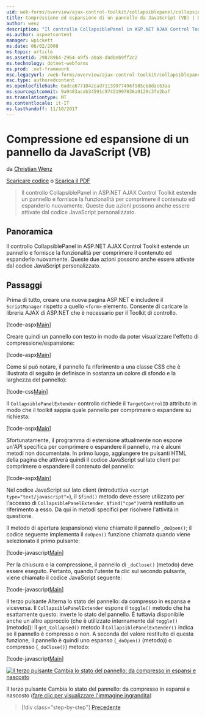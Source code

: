 ```yaml
---
uid: web-forms/overview/ajax-control-toolkit/collapsiblepanel/collapsing-and-expanding-a-panel-from-javascript-vb
title: Compressione ed espansione di un pannello da JavaScript (VB) | Documenti Microsoft
author: wenz
description: "Il controllo CollapsiblePanel in ASP.NET AJAX Control Toolkit estende un pannello e fornisce la funzionalità per comprimere il contenuto ed espanderlo un..."
ms.author: aspnetcontent
manager: wpickett
ms.date: 06/02/2008
ms.topic: article
ms.assetid: 298789b4-2964-49f5-a0a8-d4dbeb9ff2c2
ms.technology: dotnet-webforms
ms.prod: .net-framework
msc.legacyurl: /web-forms/overview/ajax-control-toolkit/collapsiblepanel/collapsing-and-expanding-a-panel-from-javascript-vb
msc.type: authoredcontent
ms.openlocfilehash: 6adca6771042cad71139977496f985cb8dac63aa
ms.sourcegitcommit: 9a9483aceb34591c97451997036a9120c3fe2baf
ms.translationtype: MT
ms.contentlocale: it-IT
ms.lasthandoff: 11/10/2017
---
```

<a name="collapsing-and-expanding-a-panel-from-javascript-vb"></a>Compressione ed espansione di un pannello da JavaScript (VB)
====================
da [Christian Wenz](https://github.com/wenz)

[Scaricare codice](http://download.microsoft.com/download/8/a/a/8aab3c3e-de6f-463f-805c-5fda567eef6e/CollapsiblePanel1.vb.zip) o [Scarica il PDF](http://download.microsoft.com/download/b/6/a/b6ae89ee-df69-4c87-9bfb-ad1eb2b23373/collapsiblepanel1VB.pdf)

> Il controllo CollapsiblePanel in ASP.NET AJAX Control Toolkit estende un pannello e fornisce la funzionalità per comprimere il contenuto ed espanderlo nuovamente. Queste due azioni possono anche essere attivate dal codice JavaScript personalizzato.


## <a name="overview"></a>Panoramica

Il controllo CollapsiblePanel in ASP.NET AJAX Control Toolkit estende un pannello e fornisce la funzionalità per comprimere il contenuto ed espanderlo nuovamente. Queste due azioni possono anche essere attivate dal codice JavaScript personalizzato.

## <a name="steps"></a>Passaggi

Prima di tutto, creare una nuova pagina ASP.NET e includere il `ScriptManager` rispetto a quello `<form>` elemento. Consente di caricare la libreria AJAX di ASP.NET che è necessario per il Toolkit di controllo.

[!code-aspx[Main](collapsing-and-expanding-a-panel-from-javascript-vb/samples/sample1.aspx)]

Creare quindi un pannello con testo in modo da poter visualizzare l'effetto di compressione/espansione:

[!code-aspx[Main](collapsing-and-expanding-a-panel-from-javascript-vb/samples/sample2.aspx)]

Come si può notare, il pannello fa riferimento a una classe CSS che è illustrata di seguito (e definisce in sostanza un colore di sfondo e la larghezza del pannello):

[!code-css[Main](collapsing-and-expanding-a-panel-from-javascript-vb/samples/sample3.css)]

Il `CollapsiblePanelExtender` controllo richiede il `TargetControlID` attributo in modo che il toolkit sappia quale pannello per comprimere o espandere su richiesta:

[!code-aspx[Main](collapsing-and-expanding-a-panel-from-javascript-vb/samples/sample4.aspx)]

Sfortunatamente, il programma di estensione attualmente non espone un'API specifica per comprimere o espandere il pannello, ma è alcuni metodi non documentate. In primo luogo, aggiungere tre pulsanti HTML della pagina che attiverà quindi il codice JavaScript sul lato client per comprimere o espandere il contenuto del pannello:

[!code-aspx[Main](collapsing-and-expanding-a-panel-from-javascript-vb/samples/sample5.aspx)]

Nel codice JavaScript sul lato client (introduttiva `<script type="text/javascript">`), il `$find()` metodo deve essere utilizzato per l'accesso di `CollapsiblePanelExtender`. `$find("cpe")`verrà restituito un riferimento a esso. Da qui in metodi specifici per risolvere l'attività in questione.

Il metodo di apertura (espansione) viene chiamato il pannello `_doOpen()`; il codice seguente implementa il `doOpen()` funzione chiamata quando viene selezionato il primo pulsante:

[!code-javascript[Main](collapsing-and-expanding-a-panel-from-javascript-vb/samples/sample6.js)]

Per la chiusura o la compressione, il pannello di `_doClose()` (metodo) deve essere eseguito. Pertanto, quando l'utente fa clic sul secondo pulsante, viene chiamato il codice JavaScript seguente:

[!code-javascript[Main](collapsing-and-expanding-a-panel-from-javascript-vb/samples/sample7.js)]

Il terzo pulsante Alterna lo stato del pannello: da compresso in espansa e viceversa. Il `CollapsiblePanelExtender` espone il `toggle()` metodo che ha esattamente questo: inverte lo stato del pannello. È tuttavia disponibile anche un altro approccio (che è utilizzato internamente dal `toggle()` (metodo)): il `get_Collapsed()` metodo il `CollapsiblePanelExtender()` indica se il pannello è compresso o non. A seconda del valore restituito di questa funzione, il pannello è quindi uno espanso (`_doOpen()` (metodo)) o compresso (`_doClose()`) metodo:

[!code-javascript[Main](collapsing-and-expanding-a-panel-from-javascript-vb/samples/sample8.js)]


[![Il terzo pulsante Cambia lo stato del pannello: da compresso in espansi e nascosto](collapsing-and-expanding-a-panel-from-javascript-vb/_static/image2.png)](collapsing-and-expanding-a-panel-from-javascript-vb/_static/image1.png)

Il terzo pulsante Cambia lo stato del pannello: da compresso in espansi e nascosto ([fare clic per visualizzare l'immagine ingrandita](collapsing-and-expanding-a-panel-from-javascript-vb/_static/image3.png))

>[!div class="step-by-step"]
[Precedente](collapsing-and-expanding-a-panel-from-javascript-cs.md)
